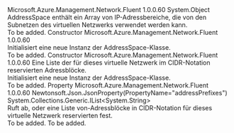 <Type Name="AddressSpace" FullName="Microsoft.Azure.Management.Network.Fluent.Models.AddressSpace">
  <TypeSignature Language="C#" Value="public class AddressSpace" />
  <TypeSignature Language="ILAsm" Value=".class public auto ansi beforefieldinit AddressSpace extends System.Object" />
  <TypeSignature Language="DocId" Value="T:Microsoft.Azure.Management.Network.Fluent.Models.AddressSpace" />
  <TypeSignature Language="VB.NET" Value="Public Class AddressSpace" />
  <TypeSignature Language="F#" Value="type AddressSpace = class" />
  <AssemblyInfo>
    <AssemblyName>Microsoft.Azure.Management.Network.Fluent</AssemblyName>
    <AssemblyVersion>1.0.0.60</AssemblyVersion>
  </AssemblyInfo>
  <Base>
    <BaseTypeName>System.Object</BaseTypeName>
  </Base>
  <Interfaces />
  <Docs>
    <summary>
            AddressSpace enthält ein Array von IP-Adressbereiche, die von den Subnetzen des virtuellen Netzwerks verwendet werden kann.
            </summary>
    <remarks>To be added.</remarks>
  </Docs>
  <Members>
    <Member MemberName=".ctor">
      <MemberSignature Language="C#" Value="public AddressSpace ();" />
      <MemberSignature Language="ILAsm" Value=".method public hidebysig specialname rtspecialname instance void .ctor() cil managed" />
      <MemberSignature Language="DocId" Value="M:Microsoft.Azure.Management.Network.Fluent.Models.AddressSpace.#ctor" />
      <MemberSignature Language="VB.NET" Value="Public Sub New ()" />
      <MemberType>Constructor</MemberType>
      <AssemblyInfo>
        <AssemblyName>Microsoft.Azure.Management.Network.Fluent</AssemblyName>
        <AssemblyVersion>1.0.0.60</AssemblyVersion>
      </AssemblyInfo>
      <Parameters />
      <Docs>
        <summary>
            Initialisiert eine neue Instanz der AddressSpace-Klasse.
            </summary>
        <remarks>To be added.</remarks>
      </Docs>
    </Member>
    <Member MemberName=".ctor">
      <MemberSignature Language="C#" Value="public AddressSpace (System.Collections.Generic.IList&lt;string&gt; addressPrefixes = null);" />
      <MemberSignature Language="ILAsm" Value=".method public hidebysig specialname rtspecialname instance void .ctor(class System.Collections.Generic.IList`1&lt;string&gt; addressPrefixes) cil managed" />
      <MemberSignature Language="DocId" Value="M:Microsoft.Azure.Management.Network.Fluent.Models.AddressSpace.#ctor(System.Collections.Generic.IList{System.String})" />
      <MemberSignature Language="VB.NET" Value="Public Sub New (Optional addressPrefixes As IList(Of String) = null)" />
      <MemberSignature Language="F#" Value="new Microsoft.Azure.Management.Network.Fluent.Models.AddressSpace : System.Collections.Generic.IList&lt;string&gt; -&gt; Microsoft.Azure.Management.Network.Fluent.Models.AddressSpace" Usage="new Microsoft.Azure.Management.Network.Fluent.Models.AddressSpace addressPrefixes" />
      <MemberType>Constructor</MemberType>
      <AssemblyInfo>
        <AssemblyName>Microsoft.Azure.Management.Network.Fluent</AssemblyName>
        <AssemblyVersion>1.0.0.60</AssemblyVersion>
      </AssemblyInfo>
      <Parameters>
        <Parameter Name="addressPrefixes" Type="System.Collections.Generic.IList&lt;System.String&gt;" />
      </Parameters>
      <Docs>
        <param name="addressPrefixes">Eine Liste der für dieses virtuelle Netzwerk im CIDR-Notation reservierten Adressblöcke.</param>
        <summary>
            Initialisiert eine neue Instanz der AddressSpace-Klasse.
            </summary>
        <remarks>To be added.</remarks>
      </Docs>
    </Member>
    <Member MemberName="AddressPrefixes">
      <MemberSignature Language="C#" Value="public System.Collections.Generic.IList&lt;string&gt; AddressPrefixes { get; set; }" />
      <MemberSignature Language="ILAsm" Value=".property instance class System.Collections.Generic.IList`1&lt;string&gt; AddressPrefixes" />
      <MemberSignature Language="DocId" Value="P:Microsoft.Azure.Management.Network.Fluent.Models.AddressSpace.AddressPrefixes" />
      <MemberSignature Language="VB.NET" Value="Public Property AddressPrefixes As IList(Of String)" />
      <MemberSignature Language="F#" Value="member this.AddressPrefixes : System.Collections.Generic.IList&lt;string&gt; with get, set" Usage="Microsoft.Azure.Management.Network.Fluent.Models.AddressSpace.AddressPrefixes" />
      <MemberType>Property</MemberType>
      <AssemblyInfo>
        <AssemblyName>Microsoft.Azure.Management.Network.Fluent</AssemblyName>
        <AssemblyVersion>1.0.0.60</AssemblyVersion>
      </AssemblyInfo>
      <Attributes>
        <Attribute>
          <AttributeName>Newtonsoft.Json.JsonProperty(PropertyName="addressPrefixes")</AttributeName>
        </Attribute>
      </Attributes>
      <ReturnValue>
        <ReturnType>System.Collections.Generic.IList&lt;System.String&gt;</ReturnType>
      </ReturnValue>
      <Docs>
        <summary>
            Ruft ab, oder eine Liste von-Adressblöcke in CIDR-Notation für dieses virtuelle Netzwerk reservierten fest.
            </summary>
        <value>To be added.</value>
        <remarks>To be added.</remarks>
      </Docs>
    </Member>
  </Members>
</Type>